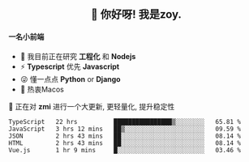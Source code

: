 <h2 align="center">👋 你好呀! 我是zoy.</h2>

#### 一名小前端

- 🌱 我目前正在研究 **工程化** 和 **Nodejs**
- ⚡ **Typescript** 优先 **Javascript**
- 😜 懂一点点 **Python** or **Django**
- 🚀 热衷Macos

🌟 正在对 **zmi** 进行一个大更新, 更轻量化, 提升稳定性




<!--
**l-zoy/l-zoy** is a ✨ _special_ ✨ repository because its `README.md` (this file) appears on your GitHub profile.

Here are some ideas to get you started:

- 🔭 I’m currently working on ...
- 🌱 I’m currently learning ...
- 👯 I’m looking to collaborate on ...
- 🤔 I’m looking for help with ...
- 💬 Ask me about ...
- 📫 How to reach me: ...
- 😄 Pronouns: ...
- ⚡ Fun fact: ...
-->

<!--START_SECTION:waka-->
```text
TypeScript   22 hrs          ████████████████▒░░░░░░░░   65.81 % 
JavaScript   3 hrs 12 mins   ██▒░░░░░░░░░░░░░░░░░░░░░░   09.59 % 
JSON         2 hrs 43 mins   ██░░░░░░░░░░░░░░░░░░░░░░░   08.14 % 
HTML         2 hrs 43 mins   ██░░░░░░░░░░░░░░░░░░░░░░░   08.14 % 
Vue.js       1 hr 9 mins     █░░░░░░░░░░░░░░░░░░░░░░░░   03.46 % 
```
<!--END_SECTION:waka-->